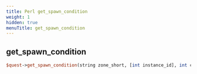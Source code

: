 ```yaml
---
title: Perl get_spawn_condition
weight: 1
hidden: true
menuTitle: get_spawn_condition
---
```

## get_spawn_condition
```perl
$quest->get_spawn_condition(string zone_short, [int instance_id], int condition_id)
```